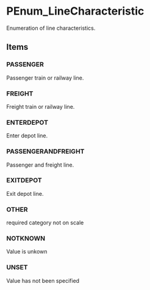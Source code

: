 # PEnum_LineCharacteristic

Enumeration of line characteristics.

## Items

### PASSENGER
Passenger train or railway line.

### FREIGHT
Freight train or railway line.

### ENTERDEPOT
Enter depot line.

### PASSENGERANDFREIGHT
Passenger and freight line.

### EXITDEPOT
Exit depot line.

### OTHER
required category not on scale

### NOTKNOWN
Value is unkown

### UNSET
Value has not been specified
